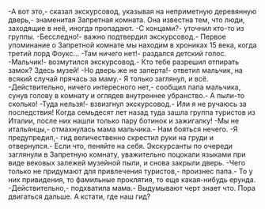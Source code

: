   -А вот это,- сказал экскурсовод, указывая на неприметную деревянную дверь,- знаменитая Запретная комната. Она известна тем, что люди, заходящие в неё, иногда пропадают.
-С концами?- уточнил кто-то из группы.
-Бесследно!- важно подтвердил экскурсовод.- Первое упоминание о Запретной комнате мы находим в хрониках 15 века, когда третий лорд Фоукс...
-Там ничего нет!- раздался детский голос.
-Мальчик!- возмутился экскурсовод.- Кто тебе разрешил отпирать замок? Здесь музей!
-Но дверь же не заперта!- ответил мальчик, на всякий случай прячась за маму.- Я только заглянул, и всё.
-Действительно, ничего интересного нет,- сообщил папа мальчика, сунув голову в комнату и оглядев внутреннее убранство.- А пыли-то сколько!
-Туда нельзя!- взвизгнул экскурсовод.- Или я не ручаюсь за последствия! Когда семьдесят лет назад туда зашла группа туристов из Италии, после них нашли только пару ботинок и зажигалку!
-Мы не итальянцы,- отмахнулась мама мальчика.- Нам бояться нечего.
-Я предупредил,- гид величественно скрестил руки на груди и отвернулся.- Если что, пеняйте на себя.
Экскурсанты по очереди заглянули в Запретную комнату, уважительно поцокали языками при виде вековых залежей музейной пыли, и снова закрыли дверь.
-Чего только не придумают для привлечения туристов,- произнес папа.- То у них привидения, то фамильные проклятия, то еще какая-нибудь ерунда.
-Действительно,- подхватила мама.- Выдумывают черт знает что. Пора двигаться дальше. А кстати, где наш гид?    